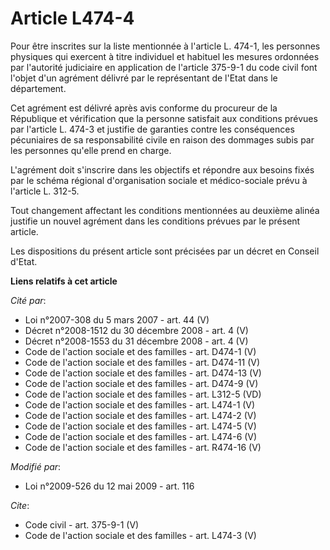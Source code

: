 # Article L474-4

Pour être inscrites sur la liste mentionnée à l'article L. 474-1, les personnes physiques qui exercent à titre individuel et
habituel les mesures ordonnées par l'autorité judiciaire en application de l'article 375-9-1 du code civil font l'objet d'un
agrément délivré par le représentant de l'Etat dans le département. 

Cet agrément est délivré après avis conforme du procureur de la République et vérification que la personne satisfait aux
conditions prévues par l'article L. 474-3 et justifie de garanties contre les conséquences pécuniaires de sa responsabilité
civile en raison des dommages subis par les personnes qu'elle prend en charge. 

L'agrément doit s'inscrire dans les objectifs et répondre aux besoins fixés par le schéma régional d'organisation sociale et
médico-sociale prévu à l'article L. 312-5. 

Tout changement affectant les conditions mentionnées au deuxième alinéa justifie un nouvel agrément dans les conditions
prévues par le présent article. 

Les dispositions du présent article sont précisées par un décret en Conseil d'Etat.

**Liens relatifs à cet article**

_Cité par_:

  - Loi n°2007-308 du 5 mars 2007 - art. 44 (V)
  - Décret n°2008-1512 du 30 décembre 2008 - art. 4 (V)
  - Décret n°2008-1553 du 31 décembre 2008 - art. 4 (V)
  - Code de l'action sociale et des familles - art. D474-1 (V)
  - Code de l'action sociale et des familles - art. D474-11 (V)
  - Code de l'action sociale et des familles - art. D474-13 (V)
  - Code de l'action sociale et des familles - art. D474-9 (V)
  - Code de l'action sociale et des familles - art. L312-5 (VD)
  - Code de l'action sociale et des familles - art. L474-1 (V)
  - Code de l'action sociale et des familles - art. L474-2 (V)
  - Code de l'action sociale et des familles - art. L474-5 (V)
  - Code de l'action sociale et des familles - art. L474-6 (V)
  - Code de l'action sociale et des familles - art. R474-16 (V)

_Modifié par_:

  - Loi n°2009-526 du 12 mai 2009 - art. 116

_Cite_:

  - Code civil - art. 375-9-1 (V)
  - Code de l'action sociale et des familles - art. L474-3 (V)
